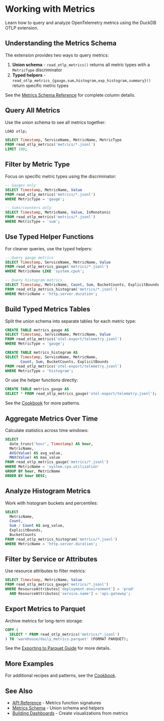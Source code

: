 # Working with Metrics

Learn how to query and analyze OpenTelemetry metrics using the DuckDB OTLP extension.

## Understanding the Metrics Schema

The extension provides two ways to query metrics:

1. **Union schema** - `read_otlp_metrics()` returns all metric types with a `MetricType` discriminator
2. **Typed helpers** - `read_otlp_metrics_{gauge,sum,histogram,exp_histogram,summary}()` return specific metric types

See the [Metrics Schema Reference](../reference/schemas.md#metrics-read_otlp_metrics) for complete column details.

## Query All Metrics

Use the union schema to see all metrics together:

```sql
LOAD otlp;

SELECT Timestamp, ServiceName, MetricName, MetricType
FROM read_otlp_metrics('metrics/*.jsonl')
LIMIT 100;
```

## Filter by Metric Type

Focus on specific metric types using the discriminator:

```sql
-- Gauges only
SELECT Timestamp, MetricName, Value
FROM read_otlp_metrics('metrics/*.jsonl')
WHERE MetricType = 'gauge';

-- Sums/counters only
SELECT Timestamp, MetricName, Value, IsMonotonic
FROM read_otlp_metrics('metrics/*.jsonl')
WHERE MetricType = 'sum';
```

## Use Typed Helper Functions

For cleaner queries, use the typed helpers:

```sql
-- Query gauge metrics
SELECT Timestamp, ServiceName, MetricName, Value
FROM read_otlp_metrics_gauge('metrics/*.jsonl')
WHERE MetricName LIKE 'system.cpu%';

-- Query histogram metrics
SELECT Timestamp, MetricName, Count, Sum, BucketCounts, ExplicitBounds
FROM read_otlp_metrics_histogram('metrics/*.jsonl')
WHERE MetricName = 'http.server.duration';
```

## Build Typed Metrics Tables

Split the union schema into separate tables for each metric type:

```sql
CREATE TABLE metrics_gauge AS
SELECT Timestamp, ServiceName, MetricName, Value
FROM read_otlp_metrics('otel-export/telemetry.jsonl')
WHERE MetricType = 'gauge';

CREATE TABLE metrics_histogram AS
SELECT Timestamp, ServiceName, MetricName,
       Count, Sum, BucketCounts, ExplicitBounds
FROM read_otlp_metrics('otel-export/telemetry.jsonl')
WHERE MetricType = 'histogram';
```

Or use the helper functions directly:

```sql
CREATE TABLE metrics_gauge AS
SELECT * FROM read_otlp_metrics_gauge('otel-export/telemetry.jsonl');
```

See the [Cookbook](cookbook.md#build-typed-metrics-tables) for more patterns.

## Aggregate Metrics Over Time

Calculate statistics across time windows:

```sql
SELECT
  date_trunc('hour', Timestamp) AS hour,
  MetricName,
  AVG(Value) AS avg_value,
  MAX(Value) AS max_value
FROM read_otlp_metrics_gauge('metrics/*.jsonl')
WHERE MetricName = 'system.cpu.utilization'
GROUP BY hour, MetricName
ORDER BY hour DESC;
```

## Analyze Histogram Metrics

Work with histogram buckets and percentiles:

```sql
SELECT
  MetricName,
  Count,
  Sum / Count AS avg_value,
  ExplicitBounds,
  BucketCounts
FROM read_otlp_metrics_histogram('metrics/*.jsonl')
WHERE MetricName = 'http.server.duration';
```

## Filter by Service or Attributes

Use resource attributes to filter metrics:

```sql
SELECT Timestamp, MetricName, Value
FROM read_otlp_metrics_gauge('metrics/*.jsonl')
WHERE ResourceAttributes['deployment.environment'] = 'prod'
  AND ResourceAttributes['service.name'] = 'api-gateway';
```

## Export Metrics to Parquet

Archive metrics for long-term storage:

```sql
COPY (
  SELECT * FROM read_otlp_metrics('metrics/*.jsonl')
) TO 'warehouse/daily_metrics.parquet' (FORMAT PARQUET);
```

See the [Exporting to Parquet Guide](exporting-to-parquet.md) for more details.

## More Examples

For additional recipes and patterns, see the [Cookbook](cookbook.md).

## See Also

- [API Reference](../reference/api.md#metrics) - Metrics function signatures
- [Metrics Schema](../reference/schemas.md#metrics-read_otlp_metrics) - Union schema and helpers
- [Building Dashboards](building-dashboards.md) - Create visualizations from metrics
